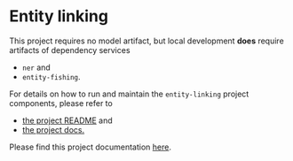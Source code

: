 # Entity linking

This project requires no model artifact, but local development **does** require artifacts of
dependency services
- `ner` and
- `entity-fishing`.

For details on how to run and maintain the `entity-linking` project components, please refer to
- [the project README](../README.md) and
- [the project docs.](../docs/)

Please find this project documentation [here](https://onclusive.atlassian.net/l/cp/eEDCtrZm).
